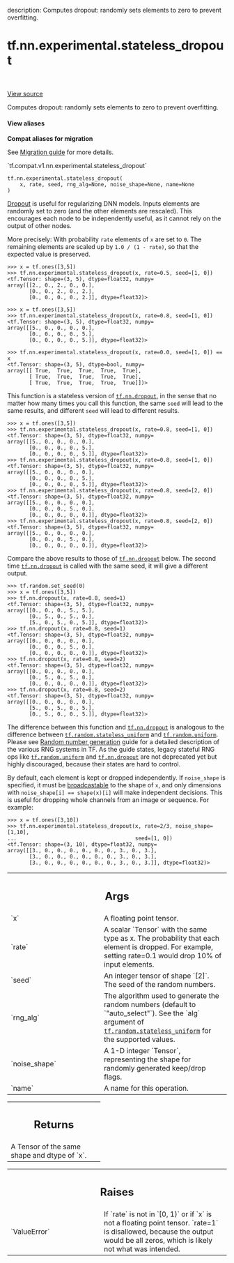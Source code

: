 description: Computes dropout: randomly sets elements to zero to prevent overfitting.

<div itemscope itemtype="http://developers.google.com/ReferenceObject">
<meta itemprop="name" content="tf.nn.experimental.stateless_dropout" />
<meta itemprop="path" content="Stable" />
</div>

# tf.nn.experimental.stateless_dropout

<!-- Insert buttons and diff -->

<table class="tfo-notebook-buttons tfo-api nocontent" align="left">

</table>

<a target="_blank" class="external" href="/code/stable/tensorflow/python/ops/nn_ops.py">View source</a>



Computes dropout: randomly sets elements to zero to prevent overfitting.


<section class="expandable">
  <h4 class="showalways">View aliases</h4>
  <p>
<b>Compat aliases for migration</b>
<p>See
<a href="https://www.tensorflow.org/guide/migrate">Migration guide</a> for
more details.</p>
<p>`tf.compat.v1.nn.experimental.stateless_dropout`</p>
</p>
</section>

<pre class="devsite-click-to-copy prettyprint lang-py tfo-signature-link">
<code>tf.nn.experimental.stateless_dropout(
    x, rate, seed, rng_alg=None, noise_shape=None, name=None
)
</code></pre>



<!-- Placeholder for "Used in" -->

[Dropout](https://arxiv.org/abs/1207.0580) is useful for regularizing DNN
models. Inputs elements are randomly set to zero (and the other elements are
rescaled). This encourages each node to be independently useful, as it cannot
rely on the output of other nodes.

More precisely: With probability `rate` elements of `x` are set to `0`.
The remaining elements are scaled up by `1.0 / (1 - rate)`, so that the
expected value is preserved.

```
>>> x = tf.ones([3,5])
>>> tf.nn.experimental.stateless_dropout(x, rate=0.5, seed=[1, 0])
<tf.Tensor: shape=(3, 5), dtype=float32, numpy=
array([[2., 0., 2., 0., 0.],
       [0., 0., 2., 0., 2.],
       [0., 0., 0., 0., 2.]], dtype=float32)>
```

```
>>> x = tf.ones([3,5])
>>> tf.nn.experimental.stateless_dropout(x, rate=0.8, seed=[1, 0])
<tf.Tensor: shape=(3, 5), dtype=float32, numpy=
array([[5., 0., 0., 0., 0.],
       [0., 0., 0., 0., 5.],
       [0., 0., 0., 0., 5.]], dtype=float32)>
```

```
>>> tf.nn.experimental.stateless_dropout(x, rate=0.0, seed=[1, 0]) == x
<tf.Tensor: shape=(3, 5), dtype=bool, numpy=
array([[ True,  True,  True,  True,  True],
       [ True,  True,  True,  True,  True],
       [ True,  True,  True,  True,  True]])>
```


This function is a stateless version of <a href="../../../tf/nn/dropout.md"><code>tf.nn.dropout</code></a>, in the
sense that no matter how many times you call this function, the same
`seed` will lead to the same results, and different `seed` will lead
to different results.

```
>>> x = tf.ones([3,5])
>>> tf.nn.experimental.stateless_dropout(x, rate=0.8, seed=[1, 0])
<tf.Tensor: shape=(3, 5), dtype=float32, numpy=
array([[5., 0., 0., 0., 0.],
       [0., 0., 0., 0., 5.],
       [0., 0., 0., 0., 5.]], dtype=float32)>
>>> tf.nn.experimental.stateless_dropout(x, rate=0.8, seed=[1, 0])
<tf.Tensor: shape=(3, 5), dtype=float32, numpy=
array([[5., 0., 0., 0., 0.],
       [0., 0., 0., 0., 5.],
       [0., 0., 0., 0., 5.]], dtype=float32)>
>>> tf.nn.experimental.stateless_dropout(x, rate=0.8, seed=[2, 0])
<tf.Tensor: shape=(3, 5), dtype=float32, numpy=
array([[5., 0., 0., 0., 0.],
       [0., 0., 0., 5., 0.],
       [0., 0., 0., 0., 0.]], dtype=float32)>
>>> tf.nn.experimental.stateless_dropout(x, rate=0.8, seed=[2, 0])
<tf.Tensor: shape=(3, 5), dtype=float32, numpy=
array([[5., 0., 0., 0., 0.],
       [0., 0., 0., 5., 0.],
       [0., 0., 0., 0., 0.]], dtype=float32)>
```

Compare the above results to those of <a href="../../../tf/nn/dropout.md"><code>tf.nn.dropout</code></a> below. The
second time <a href="../../../tf/nn/dropout.md"><code>tf.nn.dropout</code></a> is called with the same seed, it will
give a different output.

```
>>> tf.random.set_seed(0)
>>> x = tf.ones([3,5])
>>> tf.nn.dropout(x, rate=0.8, seed=1)
<tf.Tensor: shape=(3, 5), dtype=float32, numpy=
array([[0., 0., 0., 5., 5.],
       [0., 5., 0., 5., 0.],
       [5., 0., 5., 0., 5.]], dtype=float32)>
>>> tf.nn.dropout(x, rate=0.8, seed=1)
<tf.Tensor: shape=(3, 5), dtype=float32, numpy=
array([[0., 0., 0., 0., 0.],
       [0., 0., 0., 5., 0.],
       [0., 0., 0., 0., 0.]], dtype=float32)>
>>> tf.nn.dropout(x, rate=0.8, seed=2)
<tf.Tensor: shape=(3, 5), dtype=float32, numpy=
array([[0., 0., 0., 0., 0.],
       [0., 5., 0., 5., 0.],
       [0., 0., 0., 0., 0.]], dtype=float32)>
>>> tf.nn.dropout(x, rate=0.8, seed=2)
<tf.Tensor: shape=(3, 5), dtype=float32, numpy=
array([[0., 0., 0., 0., 0.],
       [5., 0., 5., 0., 5.],
       [0., 5., 0., 0., 5.]], dtype=float32)>
```

The difference between this function and <a href="../../../tf/nn/dropout.md"><code>tf.nn.dropout</code></a> is
analogous to the difference between <a href="../../../tf/random/stateless_uniform.md"><code>tf.random.stateless_uniform</code></a>
and <a href="../../../tf/random/uniform.md"><code>tf.random.uniform</code></a>. Please see [Random number
generation](https://www.tensorflow.org/guide/random_numbers) guide
for a detailed description of the various RNG systems in TF. As the
guide states, legacy stateful RNG ops like <a href="../../../tf/random/uniform.md"><code>tf.random.uniform</code></a> and
<a href="../../../tf/nn/dropout.md"><code>tf.nn.dropout</code></a> are not deprecated yet but highly discouraged,
because their states are hard to control.

By default, each element is kept or dropped independently.  If `noise_shape`
is specified, it must be
[broadcastable](http://docs.scipy.org/doc/numpy/user/basics.broadcasting.html)
to the shape of `x`, and only dimensions with `noise_shape[i] == shape(x)[i]`
will make independent decisions. This is useful for dropping whole
channels from an image or sequence. For example:

```
>>> x = tf.ones([3,10])
>>> tf.nn.experimental.stateless_dropout(x, rate=2/3, noise_shape=[1,10],
...                                      seed=[1, 0])
<tf.Tensor: shape=(3, 10), dtype=float32, numpy=
array([[3., 0., 0., 0., 0., 0., 0., 3., 0., 3.],
       [3., 0., 0., 0., 0., 0., 0., 3., 0., 3.],
       [3., 0., 0., 0., 0., 0., 0., 3., 0., 3.]], dtype=float32)>
```

<!-- Tabular view -->
 <table class="responsive fixed orange">
<colgroup><col width="214px"><col></colgroup>
<tr><th colspan="2"><h2 class="add-link">Args</h2></th></tr>

<tr>
<td>
`x`<a id="x"></a>
</td>
<td>
A floating point tensor.
</td>
</tr><tr>
<td>
`rate`<a id="rate"></a>
</td>
<td>
A scalar `Tensor` with the same type as x. The probability
that each element is dropped. For example, setting rate=0.1 would drop
10% of input elements.
</td>
</tr><tr>
<td>
`seed`<a id="seed"></a>
</td>
<td>
An integer tensor of shape `[2]`. The seed of the random numbers.
</td>
</tr><tr>
<td>
`rng_alg`<a id="rng_alg"></a>
</td>
<td>
The algorithm used to generate the random numbers
(default to `"auto_select"`). See the `alg` argument of
<a href="../../../tf/random/stateless_uniform.md"><code>tf.random.stateless_uniform</code></a> for the supported values.
</td>
</tr><tr>
<td>
`noise_shape`<a id="noise_shape"></a>
</td>
<td>
A 1-D integer `Tensor`, representing the
shape for randomly generated keep/drop flags.
</td>
</tr><tr>
<td>
`name`<a id="name"></a>
</td>
<td>
A name for this operation.
</td>
</tr>
</table>



<!-- Tabular view -->
 <table class="responsive fixed orange">
<colgroup><col width="214px"><col></colgroup>
<tr><th colspan="2"><h2 class="add-link">Returns</h2></th></tr>
<tr class="alt">
<td colspan="2">
A Tensor of the same shape and dtype of `x`.
</td>
</tr>

</table>



<!-- Tabular view -->
 <table class="responsive fixed orange">
<colgroup><col width="214px"><col></colgroup>
<tr><th colspan="2"><h2 class="add-link">Raises</h2></th></tr>

<tr>
<td>
`ValueError`<a id="ValueError"></a>
</td>
<td>
If `rate` is not in `[0, 1)` or if `x` is not a floating point
tensor. `rate=1` is disallowed, because the output would be all zeros,
which is likely not what was intended.
</td>
</tr>
</table>

